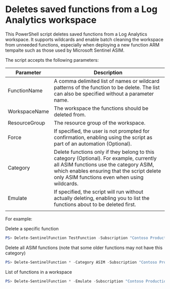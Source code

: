 # Deletes saved functions from a Log Analytics workspace

This PowerShell script deletes saved functions from a Log Analytics workspace. It supports wildcards and enable batch cleaning the workspace from unneeded functions, especially when deploying a new function ARM tempalte such as those used by Microsoft Sentinel ASIM.

The script accepts the following parameters:

| Parameter | Description |
| --------- | ----------- |
| FunctionName | A comma delimited list of names or wildcard patterns of the function to be delete. The list can also be specified without a parameter name. |
| WorkspaceName | The workspace the functions should be deleted from. |
| ResourceGroup | The resource group of the workspace. |
| Force | If specified, the user is not prompted for confirmation, enabling using the script as part of an automation  (Optional). |
| Category | Delete functions only if they belong to this category (Optional). For example, currently all ASIM functions use the category ASIM, which enables ensuring that the script delete only ASIM functions even when using wildcards. |
| Emulate | If specified, the script will run without actually deleting, enabling you to list the functions about to be deleted first. |
|||

For example:

Delete a specific function

``` PowerShell
PS> Delete-SentinelFunction TestFunction -Subscription "Contoso Production" -Workspace contosoc_ws -ResourceGroup soc_rg
```

Delete all ASIM functions (note that some older functions may not have this category)

``` PowerShell
PS> Delete-SentinelFunction * -Category ASIM -Subscription "Contoso Production" -Workspace contosoc_ws -ResourceGroup soc_rg
```

List of functions in a workspace

``` PowerShell
PS> Delete-SentinelFunction * -Emulate -Subscription "Contoso Production" -Workspace contosoc_ws -ResourceGroup soc_rg
```